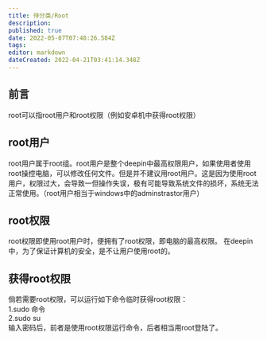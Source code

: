 ```yaml
---
title: 待分类/Root
description: 
published: true
date: 2022-05-07T07:48:26.584Z
tags: 
editor: markdown
dateCreated: 2022-04-21T03:41:14.348Z
---
```


## 前言
root可以指root用户和root权限（例如安卓机中获得root权限）
## root用户
root用户属于root组。root用户是整个deepin中最高权限用户，如果使用者使用root操控电脑，可以修改任何文件。但是并不建议用root用户。这是因为使用root用户，权限过大，会导致一但操作失误，极有可能导致系统文件的损坏，系统无法正常使用。（root用户相当于windows中的adminstrastor用户）
## root权限
root权限即使用root用户时，便拥有了root权限，即电脑的最高权限。
在deepin中，为了保证计算机的安全，是不让用户使用root的。
## 获得root权限
倘若需要root权限，可以运行如下命令临时获得root权限：
<br/>1.sudo 命令
<br/>2.sudo su
<br/>输入密码后，前者是使用root权限运行命令，后者相当用root登陆了。
